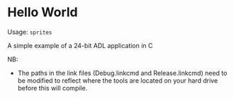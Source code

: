 # Hello World

Usage: `sprites`

A simple example of a 24-bit ADL application in C

NB:
- The paths in the link files (Debug.linkcmd and Release.linkcmd) need to be modified to reflect where the tools are located on your hard drive before this will compile.